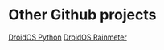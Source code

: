 # Other Github projects

[DroidOS Python](http://irisdroidology.github.io/droidos-python)
[DroidOS Rainmeter](http://github.com/irisdroidology/droidos-rainmeter)